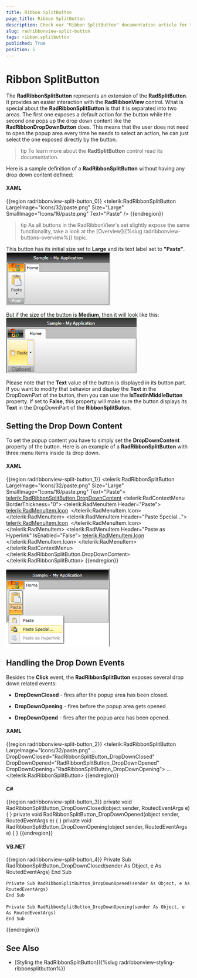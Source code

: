 ```yaml
---
title: Ribbon SplitButton
page_title: Ribbon SplitButton
description: Check our "Ribbon SplitButton" documentation article for the RadRibbonView WPF control.
slug: radribbonview-split-button
tags: ribbon,splitbutton
published: True
position: 5
---
```


# Ribbon SplitButton

The __RadRibbonSplitButton__ represents an extension of the __RadSplitButton__. It provides an easier interaction with the __RadRibbonView__ control. What is special about the __RadRibbonSplitButton__ is that it is separated into two areas. The first one exposes a default action for the button while the second one pops up the drop down content like the __RadRibbonDropDownButton__ does. This means that the user does not need to open the popup area every time he needs to select an action, he can just select the one exposed directly by the button.	  

>tip To learn more about the __RadSplitButton__ control read its documentation.		

Here is a sample definition of a __RadRibbonSplitButton__ without having any drop down content defined:	  

#### __XAML__
{{region radribbonview-split-button_0}}
	<telerik:RadRibbonSplitButton LargeImage="Icons/32/paste.png"
	                              Size="Large"
	                              SmallImage="Icons/16/paste.png"
	                              Text="Paste" />
{{endregion}}

>tip As all buttons in the RadRibbonView's set slightly expose the same functionality, take a look at the [Overview]({%slug radribbonview-buttons-overview%}) topic.

This button has its initial size set to __Large__ and its text label set to __"Paste"__.
![](images/RibbonView_Buttons_SplitButton.png)

But if the size of the button is __Medium__, then it will look like this:
![Rad Ribbon View Split Button Medium Size](images/RadRibbonView_SplitButton_MediumSize.png)

Please note that the __Text__ value of the button is displayed in its button part. If you want to modify that behavior and display the __Text__ in the DropDownPart of the button, then you can use the __IsTextInMiddleButton__ property. If set to __False__, this property will make sure the button displays its __Text__ in the DropDownPart of the __RibbonSplitButon__.		

## Setting the Drop Down Content

To set the popup content you have to simply set the __DropDownContent__ property of the button. Here is an example of a __RadRibbonSplitButton__ with three menu items inside its drop down.		

#### __XAML__
{{region radribbonview-split-button_1}}
	<telerik:RadRibbonSplitButton LargeImage="Icons/32/paste.png" Size="Large"
	        SmallImage="Icons/16/paste.png" Text="Paste">
	    <telerik:RadRibbonSplitButton.DropDownContent>
	        <telerik:RadContextMenu BorderThickness="0">
	            <telerik:RadMenuItem Header="Paste">
	                <telerik:RadMenuItem.Icon>
	                    <Image Source="Icons/16/paste.png" />
	                </telerik:RadMenuItem.Icon>
	            </telerik:RadMenuItem>
	            <telerik:RadMenuItem Header="Paste Special...">
	                <telerik:RadMenuItem.Icon>
	                    <Image Source="Icons/16/pastespecial.png" />
	                </telerik:RadMenuItem.Icon>
	            </telerik:RadMenuItem>
	            <telerik:RadMenuItem Header="Paste as Hyperlink" IsEnabled="False">
	                <telerik:RadMenuItem.Icon>
	                    <Image Source="Icons/16/pastehyperlink.png" />
	                </telerik:RadMenuItem.Icon>
	            </telerik:RadMenuItem>
	        </telerik:RadContextMenu>
	    </telerik:RadRibbonSplitButton.DropDownContent>
	</telerik:RadRibbonSplitButton>
{{endregion}}

![](images/RibbonView_Buttons_SplitButton_DDContent.png)

## Handling the Drop Down Events

Besides the __Click__ event, the __RadRibbonSplitButton__ exposes several drop down related events:		

* __DropDownClosed__ - fires after the popup area has been closed.			

* __DropDownOpening__ - fires before the popup area gets opened.			

* __DropDownOpend__ - fires after the popup area has been opened.			

#### __XAML__
{{region radribbonview-split-button_2}}
	<telerik:RadRibbonSplitButton LargeImage="Icons/32/paste.png"
	                              ...
	                              DropDownClosed="RadRibbonSplitButton_DropDownClosed"
	                              DropDownOpened="RadRibbonSplitButton_DropDownOpened"
	                              DropDownOpening="RadRibbonSplitButton_DropDownOpening">
	    ...
	</telerik:RadRibbonSplitButton>
{{endregion}}

#### __C#__
{{region radribbonview-split-button_3}}
	private void RadRibbonSplitButton_DropDownClosed(object sender, RoutedEventArgs e)
	{
	}
	private void RadRibbonSplitButton_DropDownOpened(object sender, RoutedEventArgs e)
	{
	}
	private void RadRibbonSplitButton_DropDownOpening(object sender, RoutedEventArgs e)
	{
	}
{{endregion}}

#### __VB.NET__
{{region radribbonview-split-button_4}}
	Private Sub RadRibbonSplitButton_DropDownClosed(sender As Object, e As RoutedEventArgs)
	End Sub
	
	Private Sub RadRibbonSplitButton_DropDownOpened(sender As Object, e As RoutedEventArgs)
	End Sub
	
	Private Sub RadRibbonSplitButton_DropDownOpening(sender As Object, e As RoutedEventArgs)
	End Sub
{{endregion}}		  

## See Also
 * [Styling the RadRibbonSplitButton]({%slug radribbonview-styling-ribbonsplitbutton%})